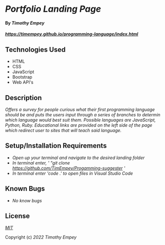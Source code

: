 # _Portfolio Landing Page_

#### By _**Timothy Empey**_

#### _https://timempey.github.io/programming-language/index.html_

## Technologies Used

* HTML
* CSS
* JavaScript
* Bootstrap
* Web API's

## Description

_Offers a survey for people curious what their first programming language should be and puts the users input through a series of branches to determin which language would best suit them. Possible languages are JavaScript, Python, Ruby. Educational links are provided on the left side of the page which redirect user to sites that will teach said language._

## Setup/Installation Requirements

* _Open up your terminal and navigate to the desired landing folder_
* _In terminal enter, ' "git clone https://github.com/TimEmpey/Progamming-suggester '_
* _In terminal enter 'code .' to open files in Visual Studio Code_

## Known Bugs

* _No know bugs_

## License

_[MIT](https://en.wikipedia.org/wiki/MIT_License)_

Copyright (c) _2022_ _Timothy Empey_